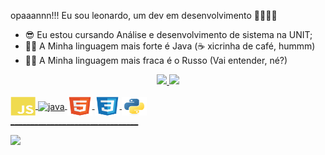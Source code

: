 opaaannn!!! Eu sou leonardo, um dev em desenvolvimento 🐱‍👤🐱‍👤
- 😎 Eu estou cursando Análise e desenvolvimento de sistema na UNIT;
- 🐱‍💻 A Minha linguagem mais forte é Java (☕ xicrinha de café, hummm)
- 🐱‍👓 A Minha linguagem mais fraca é o Russo (Vai entender, né?)


<div align="center">
  <a href="https://github.com/LeonardoPhy/">
  <img height="180em" src="https://github-readme-stats.vercel.app/api?username=LeonardoPhy&show_icons=true&theme=synthwave&include_all_commits=true&count_private=true"/>
  <img height="180em" src="https://github-readme-stats.vercel.app/api/top-langs/?username=LeonardoPhy&layout=compact&langs_count=7&theme=synthwave"/>
</div>
<div style="display: inline_block"><br>
  <img align="center" alt="Js    " height="30" width="40" src="https://raw.githubusercontent.com/devicons/devicon/master/icons/javascript/javascript-plain.svg">
  <img align="center" alt="java  " height="30" width="40" src="https://cdn.jsdelivr.net/gh/devicons/devicon/icons/java/java-original.svg">
  <img align="center" alt="HTML  " height="30" width="40" src="https://raw.githubusercontent.com/devicons/devicon/master/icons/html5/html5-original.svg">
  <img align="center" alt="CSS   " height="30" width="40" src="https://raw.githubusercontent.com/devicons/devicon/master/icons/css3/css3-original.svg">
  <img align="center" alt="Python" height="30" width="40" src="https://raw.githubusercontent.com/devicons/devicon/master/icons/python/python-original.svg">
</div>
 ________________________________
<div> 

  <a href="https://www.linkedin.com/in/leonardo-junior-8a8797214" target="_blank"><img src="https://img.shields.io/badge/-LinkedIn-%230077B5?style=for-the-badge&logo=linkedin&logoColor=white" target="_blank"></a> 
</div>
